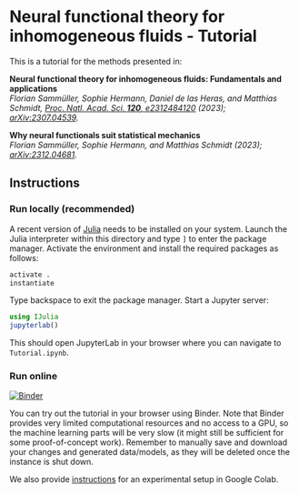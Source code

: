 # Neural functional theory for inhomogeneous fluids - Tutorial

This is a tutorial for the methods presented in:

**Neural functional theory for inhomogeneous fluids: Fundamentals and applications**  
*Florian Sammüller, Sophie Hermann, Daniel de las Heras, and Matthias Schmidt, [Proc. Natl. Acad. Sci. **120**, e2312484120](https://doi.org/10.1073/pnas.2312484120) (2023); [arXiv:2307.04539](https://arxiv.org/abs/2307.04539).*

**Why neural functionals suit statistical mechanics**  
*Florian Sammüller, Sophie Hermann, and Matthias Schmidt (2023); [arXiv:2312.04681](https://arxiv.org/abs/2312.04681).*

## Instructions

### Run locally (recommended)

A recent version of [Julia](https://julialang.org/downloads/) needs to be installed on your system.
Launch the Julia interpreter within this directory and type `]` to enter the package manager.
Activate the environment and install the required packages as follows:

```julia
activate .
instantiate
```

Type backspace to exit the package manager.
Start a Jupyter server:

```julia
using IJulia
jupyterlab()
```

This should open JupyterLab in your browser where you can navigate to `Tutorial.ipynb`.

### Run online

[![Binder](https://mybinder.org/badge_logo.svg)](https://mybinder.org/v2/gh/sfalmo/NeuralDFT-Tutorial/HEAD?labpath=Tutorial.ipynb)

You can try out the tutorial in your browser using Binder.
Note that Binder provides very limited computational resources and no access to a GPU, so the machine learning parts will be very slow (it might still be sufficient for some proof-of-concept work).
Remember to manually save and download your changes and generated data/models, as they will be deleted once the instance is shut down.

We also provide [instructions](Colab_instructions.md) for an experimental setup in Google Colab.